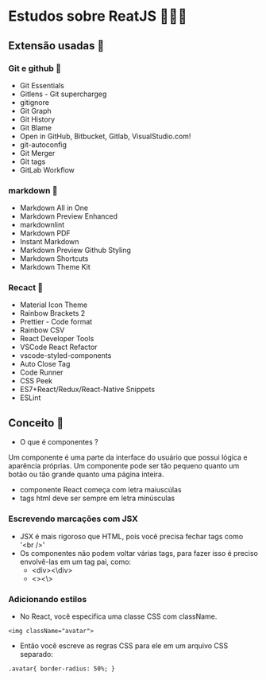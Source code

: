 # Estudos sobre ReatJS 🧑🏻‍💻

## Extensão usadas 🥇

### Git e github 🥈

- Git Essentials
- Gitlens - Git superchargeg
- gitignore
- Git Graph
- Git History
- Git Blame
- Open in GitHub, Bitbucket, Gitlab, VisualStudio.com!
- git-autoconfig
- Git Merger
- Git tags
- GitLab Workflow

### markdown 🥈

- Markdown All in One
- Markdown Preview Enhanced
- markdownlint
- Markdown PDF
- Instant Markdown
- Markdown Preview Github Styling
- Markdown Shortcuts
- Markdown Theme Kit

### Recact 🥈

- Material Icon Theme
- Rainbow Brackets 2
- Prettier - Code format
- Rainbow CSV
- React Developer Tools
- VSCode React Refactor
- vscode-styled-components
- Auto Close Tag
- Code Runner
- CSS Peek
- ES7+React/Redux/React-Native Snippets
- ESLint

## Conceito 📖

- O que é componentes ?

Um componente é uma parte da interface do usuário que possui lógica e aparência próprias. Um componente pode ser tão pequeno quanto um botão ou tão grande quanto uma página inteira.

- componente React começa com letra maiuscúlas
- tags html deve ser sempre em letra minúsculas

### Escrevendo marcações com JSX

- JSX é mais rigoroso que HTML, pois você precisa fechar tags como '\<br />'
- Os componentes não podem voltar várias tags, para fazer isso é preciso envolvê-las em um tag pai, como:
  - \<div><\div>
  - \<><\\>

### Adicionando estilos

- No React, você especifica uma classe CSS com className.

`
<img className="avatar">
`

- Então você escreve as regras CSS para ele em um arquivo CSS separado:

`
.avatar{
border-radius: 50%;
}
`
